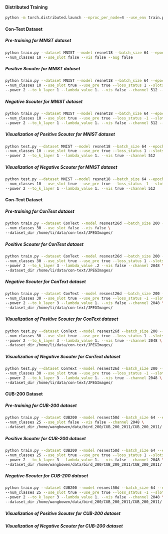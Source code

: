 #### Distributed Training
```bash
python -m torch.distributed.launch --nproc_per_node=4 --use_env train.py --world_size 4
```

#### Con-Text Dataset

##### Pre-training for MNIST dataset
```bash
python train.py --dataset MNIST --model resnet18 --batch_size 64 --epochs 10 \
--num_classes 10 --use_slot false --vis false --aug false
```

##### Positive Scouter for MNIST dataset
```bash
python train.py --dataset MNIST --model resnet18 --batch_size 64 --epochs 10 \
--num_classes 10 --use_slot true --use_pre true --loss_status 1 --slots_per_class 3 \
--power 2 --to_k_layer 1 --lambda_value 1. --vis false --channel 512 --aug false
```

##### Negative Scouter for MNIST dataset
```bash
python train.py --dataset MNIST --model resnet18 --batch_size 64 --epochs 10 \
--num_classes 10 --use_slot true --use_pre true --loss_status -1 --slots_per_class 3 \
--power 2 --to_k_layer 1 --lambda_value 1. --vis false --channel 512 --aug false
```

##### Visualization of Positive Scouter for MNIST dataset
```bash
python test.py --dataset MNIST --model resnet18 --batch_size 64 --epochs 10 \
--num_classes 10 --use_slot true --use_pre true --loss_status 1 --slots_per_class 3 \
--power 2 --to_k_layer 1 --lambda_value 1. --vis true --channel 512
```

##### Visualization of Negative Scouter for MNIST dataset
```bash
python test.py --dataset MNIST --model resnet18 --batch_size 64 --epochs 10 \
--num_classes 10 --use_slot true --use_pre true --loss_status -1 --slots_per_class 3 \
--power 2 --to_k_layer 1 --lambda_value 1. --vis true --channel 512
```

#### Con-Text Dataset

##### Pre-training for ConText dataset
```bash
python train.py --dataset ConText --model resnest26d --batch_size 200 --epochs 100 \
--num_classes 30 --use_slot false --vis false \
--dataset_dir /home/li/data/con-text/JPEGImages/
```

##### Positive Scouter for ConText dataset
```bash
python train.py --dataset ConText --model resnest26d --batch_size 200 --epochs 100 \
--num_classes 30 --use_slot true --use_pre true --loss_status 1 --slots_per_class 3 \
--power 2 --to_k_layer 3 --lambda_value .2 --vis false --channel 2048 \
--dataset_dir /home/li/data/con-text/JPEGImages/
```

##### Negative Scouter for ConText dataset
```bash
python train.py --dataset ConText --model resnest26d --batch_size 200 --epochs 100 \
--num_classes 30 --use_slot true --use_pre true --loss_status -1 --slots_per_class 3 \
--power 2 --to_k_layer 3 --lambda_value 1. --vis false --channel 2048 \
--dataset_dir /home/li/data/con-text/JPEGImages/
```

##### Visualization of Positive Scouter for ConText dataset
```bash
python test.py --dataset ConText --model resnest26d --batch_size 200 --epochs 100 \
--num_classes 30 --use_slot true --use_pre true --loss_status 1 --slots_per_class 3 \
--power 2 --to_k_layer 3 --lambda_value 1. --vis true --channel 2048 \
--dataset_dir /home/li/data/con-text/JPEGImages/
```

##### Visualization of Negative Scouter for ConText dataset
```bash
python test.py --dataset ConText --model resnest26d --batch_size 200 --epochs 100 \
--num_classes 30 --use_slot true --use_pre true --loss_status -1 --slots_per_class 3 \
--power 2 --to_k_layer 3 --lambda_value 1. --vis true --channel 2048 \
--dataset_dir /home/li/data/con-text/JPEGImages/
```

#### CUB-200 Dataset
##### Pre-training for CUB-200 dataset
```bash
python train.py --dataset CUB200 --model resnest50d --batch_size 64 --epochs 100 \
--num_classes 25 --use_slot false --vis false --channel 2048 \
--dataset_dir /home/wangbowen/data/bird_200/CUB_200_2011/CUB_200_2011/
```

##### Positive Scouter for CUB-200 dataset
```bash
python train.py --dataset CUB200 --model resnest50d --batch_size 64 --epochs 100 \
--num_classes 25 --use_slot true --use_pre true --loss_status 1 --slots_per_class 3 \
--power 2 --to_k_layer 3 --lambda_value 1. --vis false --channel 2048 \
--dataset_dir /home/wangbowen/data/bird_200/CUB_200_2011/CUB_200_2011/
```

##### Negative Scouter for CUB-200 dataset
```bash
python train.py --dataset CUB200 --model resnest50d --batch_size 64 --epochs 100 \
--num_classes 25 --use_slot true --use_pre true --loss_status -1 --slots_per_class 3 \
--power 2 --to_k_layer 3 --lambda_value 1. --vis false --channel 2048 \
--dataset_dir /home/wangbowen/data/bird_200/CUB_200_2011/CUB_200_2011/
```

##### Visualization of Positive Scouter for CUB-200 dataset


##### Visualization of Negative Scouter for CUB-200 dataset